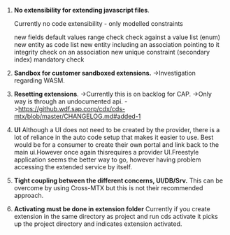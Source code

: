 1. **No extensibility for extending javascript files**.

   Currently no code extensibility - only modelled constraints

   new fields
   default values
   range check
   check against a value list (enum)
   new entity as code list
   new entity including an association pointing to it
   integrity check on an association
   new unique constraint (secondary index)
   mandatory check

2. **Sandbox for customer sandboxed extensions.**
   ->Investigation regarding WASM.
3. **Resetting extensions**.
   ->Currently this is on backlog for CAP.
   ->Only way is through an undocumented api.
   ->https://github.wdf.sap.corp/cdx/cds-mtx/blob/master/CHANGELOG.md#added-1
4. **UI**
   Although a UI does not need to be created by the provider, there is a lot of reliance in the auto code setup that makes it easier to use. Best would be for a consumer to create their own portal and link back to the main ui.However once again thisrequires a provider UI.Freestyle application seems the better way to go, however having problem accessing the extended service by itself.
5. **Tight coupling between the different concerns, UI/DB/Srv.**
   This can be overcome by using Cross-MTX but this is not their
   recommended approach.
6. **Activating must be done in extension folder**
   Currently if you create extension in the same directory as project
   and run cds activate it picks up the project directory and indicates
   extension activated.
